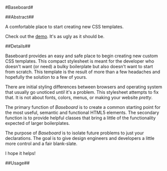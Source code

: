 #Baseboard#

##Abstract##

A comfortable place to start creating new CSS templates.

Check out the [demo](). It's as ugly as it should be.

##Details##

Baseboard provides an easy and safe place to begin creating new custom CSS templates. This compact stylesheet is meant for the developer who doesn't want (or need) a bulky boilerplate but also doesn't want to start from scratch. This template is the result of more than a few headaches and hopefully the solution to a few of yours. 

There are initial styling differences between browsers and operating system that usually go unoticed *until* it's a problem. This stylesheet attempts to fix that. It is not about fonts, colors, menus, or making your website *pretty*.

The primary function of *Baseboard* is to create a common starting point for the most useful, semantic and functional HTML5 elements. The secondary function is to provide helpful classes that bring a little of the functionality expected of larger boilerplates. 

The purpose of *Baseboard* is to isolate future problems to just your declarations. The goal is to give design engineers and developers a little more control and a fair blank-slate.

I hope it helps!

##Usage##

